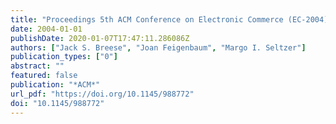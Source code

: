 ```yaml
---
title: "Proceedings 5th ACM Conference on Electronic Commerce (EC-2004), New York, NY, USA, May 17-20, 2004"
date: 2004-01-01
publishDate: 2020-01-07T17:47:11.286086Z
authors: ["Jack S. Breese", "Joan Feigenbaum", "Margo I. Seltzer"]
publication_types: ["0"]
abstract: ""
featured: false
publication: "*ACM*"
url_pdf: "https://doi.org/10.1145/988772"
doi: "10.1145/988772"
---
```


